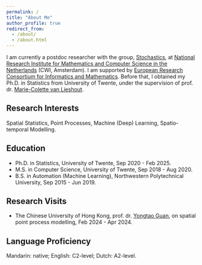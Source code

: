 ```yaml
---
permalink: /
title: "About Me"
author_profile: true
redirect_from: 
  - /about/
  - /about.html
---
```


I am currently a postdoc researcher with the group, [Stochastics](https://www.cwi.nl/en/groups/stochastics/), at [National Research Institute for Mathematics and Computer Science in the Netherlands](https://www.cwi.nl/en/) (CWI, Amsterdam). I am supported by [European Research Consortium for Informatics and Mathematics](https://www.ercim.eu). Before that, I obtained my Ph.D. in Statistics from University of Twente, under the supervision of prof. dr. [Marie-Colette van Lieshout](https://homepages.cwi.nl/~colette/).


Research Interests
------
Spatial Statistics, Point Processes, Machine (Deep) Learning, Spatio-temporal Modelling.


Education
------
- Ph.D. in Statistics, University of Twente, Sep 2020 - Feb 2025.
- M.S. in Computer Science, University of Twente, Sep 2018 - Aug 2020.
- B.S. in Automation (Machine Learning), Northwestern Polytechnical University, Sep 2015 - Jun 2019.


Research Visits
------
- The Chinese University of Hong Kong, prof. dr. [Yongtao Guan](https://sds.cuhk.edu.cn/en/teacher/1038), on spatial point process modelling, Feb 2024 - Apr 2024.


Language Proficiency
------
Mandarin: native; English: C2-level; Dutch: A2-level.
